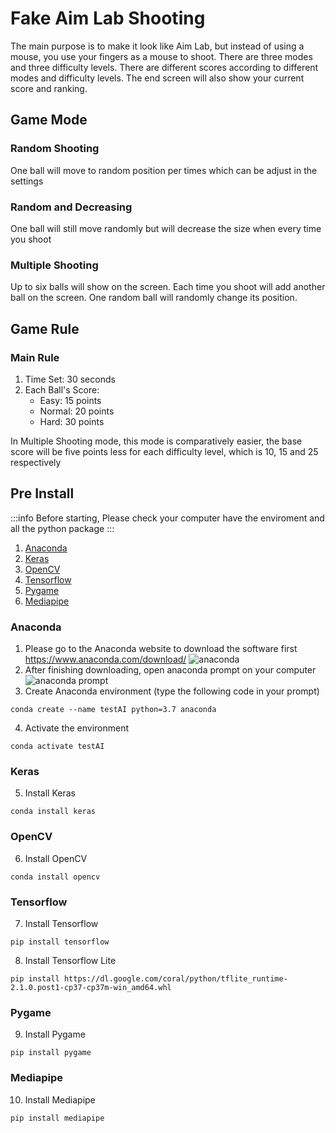 # Fake Aim Lab Shooting

The main purpose is to make it look like Aim Lab, but instead of using a mouse, you use your fingers as a mouse to shoot. There are three modes and three difficulty levels. There are different scores according to different modes and difficulty levels. The end screen will also show your current score and ranking.

## Game Mode
### Random Shooting
One ball will move to random position per times which can be adjust in the settings
### Random and Decreasing
One ball will still move randomly but will decrease the size when every time you shoot
### Multiple Shooting
Up to six balls will show on the screen. Each time you shoot will add another ball on the screen. One random ball will randomly change its position.
## Game Rule
### Main Rule
1. Time Set: 30 seconds
2. Each Ball's Score: 
    * Easy: 15 points
    * Normal: 20 points
    * Hard: 30 points

In Multiple Shooting mode, this mode is comparatively easier, the base score will be five points less for each difficulty level, which is 10, 15 and 25 respectively
## Pre Install
:::info
Before starting, Please check your computer have the enviroment and all the python package
:::
1. [Anaconda](###Anaconda)
2. [Keras](###Keras)
3. [OpenCV](###OpenCV)
4. [Tensorflow](###Tensorflow)
5. [Pygame](###Pygame)
6. [Mediapipe](###Mediapipe)


### Anaconda
1. Please go to the Anaconda website to download the software first
https://www.anaconda.com/download/
![anaconda](https://blog-cavedu.sgp1.digitaloceanspaces.com/wp-content/uploads/2018/09/00-0_2020-768x469.jpg)
2. After finishing downloading, open anaconda prompt on your computer
![anaconda prompt](https://blog-cavedu.sgp1.digitaloceanspaces.com/wp-content/uploads/2018/09/p11-768x257.png)
3. Create Anaconda environment (type the following code in your prompt)
```cmd=
conda create --name testAI python=3.7 anaconda
```
4. Activate the environment
```cmd=
conda activate testAI
```
### Keras
5. Install Keras
```cmd=
conda install keras
```
### OpenCV
6. Install OpenCV
```cmd=
conda install opencv
```
### Tensorflow
7. Install Tensorflow
```cmd=
pip install tensorflow
```
8. Install Tensorflow Lite
```cmd=
pip install https://dl.google.com/coral/python/tflite_runtime-2.1.0.post1-cp37-cp37m-win_amd64.whl
```
### Pygame
9. Install Pygame
```cmd=
pip install pygame
```
### Mediapipe
10. Install Mediapipe
```cmd=
pip install mediapipe
```